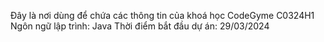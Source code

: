 Đây là nơi dùng để chứa các thông tin của khoá học CodeGyme C0324H1
Ngôn ngữ lập trình: Java
Thời điểm bắt đầu dự án: 29/03/2024
